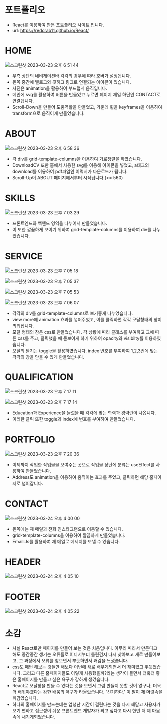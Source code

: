 # 포트폴리오
- React를 이용하여 만든 포트폴리오 사이트 입니다. 
- url: https://redcrab11.github.io/React/

# HOME

![스크린샷 2023-03-23 오후 6 51 44](https://user-images.githubusercontent.com/109942640/227166445-cc77e655-5d53-4044-a8a5-7d298852f7df.png)

- 우측 상단의 네비게이션바 각각의 경우에 따라 호버가 설정됩니다. 
- 왼쪽 중간에 벨로그와 깃허그 링크로 연결되는 아이콘이 있습니다.
- 사진은 animation을 활용하여 부드럽게 움직입니다.
- 메인에 svg를 활용하여 버튼을 만들었고 누르면 페이지 제일 하단인 CONTACT로 연결됩니다. 
- Scroll-Down을 만들어 도움역할을 만들었고, 가운데 휠을 keyframes을 이용하여 transform으로 움직이게 만들었습니다. 


# ABOUT

![스크린샷 2023-03-23 오후 6 58 36](https://user-images.githubusercontent.com/109942640/227168211-6acbeb79-893b-44d8-9dae-86264e838bc8.png)


- 각 div를 grid-template-columns을 이용하여 가로정렬을 하였습니다.
- DownloadCV 또한 홈에서 사용한 svg를 이용해 아이콘을 넣었고, a태그의 download를 이용하여 pdf파일인 이력서가 다운로드가 됩니다. 
- Scroll-Up이 ABOUT 페이지에서부터 시작됩니다.(>= 560)


# SKILLS

![스크린샷 2023-03-23 오후 7 03 29](https://user-images.githubusercontent.com/109942640/227169450-bd1280e0-e5ab-4665-8a3f-da9f2158dcf1.png)

- 프론트엔드와 백엔드 영역을 나누어서 만들었습니다. 
- 이 또한 깔끔하게 보이기 위하여  grid-template-columns를 이용하여 div를 나누었습니다. 



# SERVICE

![스크린샷 2023-03-23 오후 7 05 18](https://user-images.githubusercontent.com/109942640/227169882-ae164ca1-d1d8-4442-84b6-d656e8b80e6d.png)

![스크린샷 2023-03-23 오후 7 05 37](https://user-images.githubusercontent.com/109942640/227169969-89f451fa-f00b-4fdf-ba67-839f70cba550.png)

![스크린샷 2023-03-23 오후 7 05 53](https://user-images.githubusercontent.com/109942640/227170027-25ce4594-7693-4d8c-86c6-053300b85de9.png)

![스크린샷 2023-03-23 오후 7 06 07](https://user-images.githubusercontent.com/109942640/227170084-46467c7b-cd5c-4850-a38f-fadfe569f1e0.png)


- 각각의 div를  grid-template-columns로 보기좋게 나누었습니다.
- view more에 animation 효과를 넣어주었고, 이를 클릭하면 각각 모달형태의 창이 띄워집니다. 
- 모달 형태의 창은 css로 만들었습니다. 각 상황에 따라 클래스를 부여하고 그에 따른 css를 주고, 클릭했을 때 돋보이게 하기 위하여 opacity와 visibilty를 이용하였습니다. 
- 모달의 닫기는 toggle을 활용하였습니다. index 번호를 부여하여 1,2,3번에 맞는 각각의 창을 닫을 수 있게 만들었습니다.  


# QUALIFICATION

![스크린샷 2023-03-23 오후 7 17 11](https://user-images.githubusercontent.com/109942640/227173025-e51a2e08-7faa-4317-9524-ef4894d98ccb.png)

![스크린샷 2023-03-23 오후 7 17 14](https://user-images.githubusercontent.com/109942640/227173046-c7ef2096-1f4c-49f4-8757-226733b744b4.png)

- Education과 Experience을 눌렀을 때 각각에 맞는 학력과 경력란이 나옵니다. 
- 이러한 클릭 또한 toggle과 index에 번호를 부여하여 만들었습니다. 


# PORTFOLIO

![스크린샷 2023-03-23 오후 7 20 36](https://user-images.githubusercontent.com/109942640/227173796-7c8af354-f87b-4946-ac0d-2e9744fdef1f.png)

- 이제까지 작업한 작업물을 보여주는 곳으로 작업물 상단에 분류는 useEffect를 사용하여 만들었습니다.
- Address도 animation을 이용하여 움직이는 효과를 주었고, 클릭하면 해당 홈페이지로 넘어갑니다. 


# CONTACT

![스크린샷 2023-03-24 오후 4 00 00](https://user-images.githubusercontent.com/109942640/227448384-d7e2b0af-0be4-4c34-be78-7a045d1c606d.png)

- 왼쪽에는 제 메일과 전화 인스타그램으로 이동할 수 있습니다. 
- grid-template-columns을 이용하여 깔끔하게 만들었습니다. 
- EmaillJs를 활용하여 제 메일로 메세지를 보낼 수 있습니다.


# HEADER

![스크린샷 2023-03-24 오후 4 05 10](https://user-images.githubusercontent.com/109942640/227449479-cd65696f-73a7-4b2b-9111-a45cf539b827.png)

# FOOTER

![스크린샷 2023-03-24 오후 4 05 22](https://user-images.githubusercontent.com/109942640/227449512-805ebab2-a29d-4d9e-aa9b-fd1846978c7d.png)



# 소감 
- 사실 React로만 페이지를 만들어 보는 것은 처음입니다. 아무리 따라서 만든다고 해도 중간중간 생기는 오류들로 어디서부터 틀린건지 다시 찾아보고 새로 만들어보고, 그 과정에서 오류를 찾으면서 뿌듯하면서 쾌감을 느꼈습니다. 
- css도 매번 해보는 것들만 해보다 이번에 새로 배우게되면서 더 재미있고 뿌듯했습니다. 그리고 다른 홈페이지들도 이렇게 사용했을까?라는 생각이 들면서 더욱더 좋은 홈페이지를 만들고 싶은 욕구가 강하게 생겼습니다. 
- React로 모달창을 만들 수 있다는 것을 보면서 그럼 만들지 못할 것이 없구나, 더욱더 배워야겠다는 강한 배움의 욕구가 타올랐습니다. '신기하다.' 이 말이 제 머릿속을 휘감았습니다.
- 하나의 홈페이지를 만드는데는 엄청난 시간이 걸린다는 것을 다시 깨닫고 사용자가 보기 편하고 접근성이 쉬운 프론트엔드 개발자가 되고 싶다고 다시 한번 더 제 마음속에 새기게되었습니다. 

